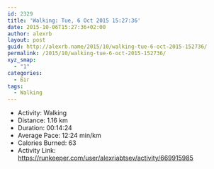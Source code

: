 ```yaml
---
id: 2329
title: 'Walking: Tue, 6 Oct 2015 15:27:36'
date: 2015-10-06T15:27:36+02:00
author: alexrb
layout: post
guid: http://alexrb.name/2015/10/walking-tue-6-oct-2015-152736/
permalink: /2015/10/walking-tue-6-oct-2015-152736/
xyz_smap:
  - "1"
categories:
  - Біг
tags:
  - Walking
---
```

<ul class="rk-list">
  <li class="rk-activity">
    Activity: Walking
  </li>
  <li class="rk-distance">
    Distance: 1.16 km
  </li>
  <li class="rk-duration">
    Duration: 00:14:24
  </li>
  <li class="rk-avg-pace">
    Average Pace: 12:24 min/km
  </li>
  <li class="rk-calories">
    Calories Burned: 63
  </li>
  <li class="rk-activity-link">
    Activity Link: <a href="https://runkeeper.com/user/alexriabtsev/activity/669915985">https://runkeeper.com/user/alexriabtsev/activity/669915985</a>
  </li>
</ul>